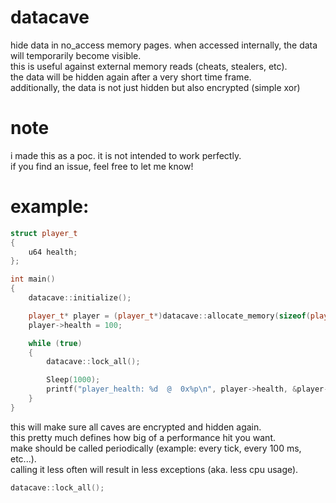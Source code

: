 # datacave
hide data in no_access memory pages. when accessed internally, the data will temporarily become visible. \
this is useful against external memory reads (cheats, stealers, etc). \
the data will be hidden again after a very short time frame. \
additionally, the data is not just hidden but also encrypted (simple xor) 

# note
i made this as a poc. it is not intended to work perfectly. \
if you find an issue, feel free to let me know!

# example:
```cpp
struct player_t
{
    u64 health;
};

int main()
{
    datacave::initialize();

    player_t* player = (player_t*)datacave::allocate_memory(sizeof(player_t));
    player->health = 100;

    while (true)
    {
        datacave::lock_all();

        Sleep(1000);
        printf("player_health: %d  @  0x%p\n", player->health, &player->health);
    }
}
```

this will make sure all caves are encrypted and hidden again. \
this pretty much defines how big of a performance hit you want. \
make should be called periodically (example: every tick, every 100 ms, etc...). \
calling it less often will result in less exceptions (aka. less cpu usage).
```cpp
datacave::lock_all();
```

